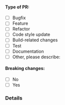 <!-- PULL REQUEST TEMPLATE -->

<!-- Please describe a summary of this PR. -->

#### Type of PR:

- [ ] Bugfix
- [ ] Feature
- [ ] Refactor
- [ ] Code style update
- [ ] Build-related changes
- [ ] Test
- [ ] Documentation
- [ ] Other, please describe:

#### Breaking changes:

- [ ] No
- [ ] Yes

### Details

<!-- Please describe the details of the PR. -->
